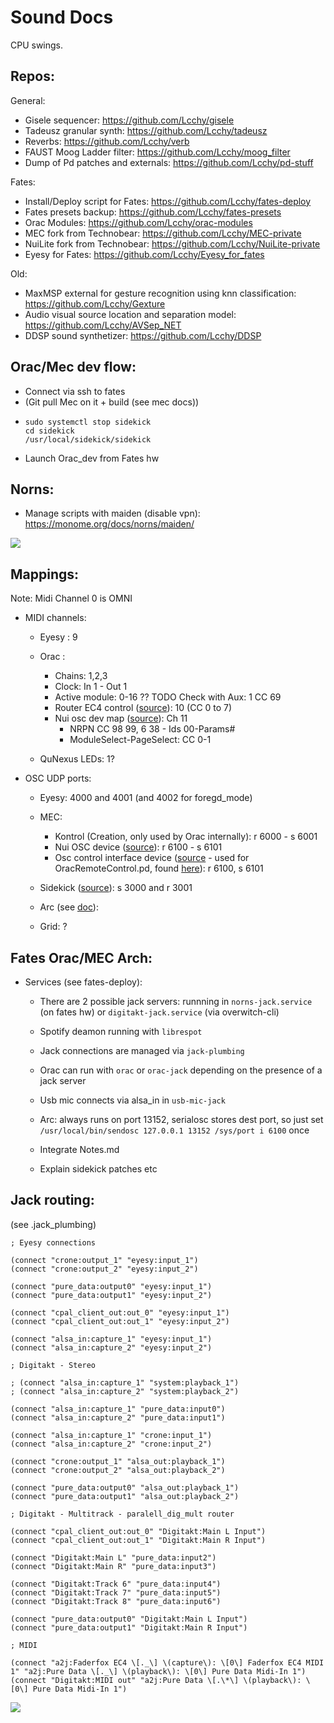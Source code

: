# Sound Docs

CPU swings.

## Repos:

General:

- Gisele sequencer: https://github.com/Lcchy/gisele
- Tadeusz granular synth: https://github.com/Lcchy/tadeusz
- Reverbs: https://github.com/Lcchy/verb
- FAUST Moog Ladder filter: https://github.com/Lcchy/moog_filter
- Dump of Pd patches and externals: https://github.com/Lcchy/pd-stuff

Fates:

- Install/Deploy script for Fates: https://github.com/Lcchy/fates-deploy
- Fates presets backup: https://github.com/Lcchy/fates-presets
- Orac Modules: https://github.com/Lcchy/orac-modules
- MEC fork from Technobear: https://github.com/Lcchy/MEC-private
- NuiLite fork from Technobear: https://github.com/Lcchy/NuiLite-private
- Eyesy for Fates: https://github.com/Lcchy/Eyesy_for_fates

Old:

- MaxMSP external for gesture recognition using knn classification: https://github.com/Lcchy/Gexture
- Audio visual source location and separation model: https://github.com/Lcchy/AVSep_NET
- DDSP sound synthetizer: https://github.com/Lcchy/DDSP

## Orac/Mec dev flow:

- Connect via ssh to fates
- (Git pull Mec on it + build (see mec docs))
- ```
  sudo systemctl stop sidekick
  cd sidekick
  /usr/local/sidekick/sidekick
  ```
- Launch Orac_dev from Fates hw

## Norns:

- Manage scripts with maiden (disable vpn): https://monome.org/docs/norns/maiden/

![](./norns_sound_arch.png)

## Mappings:

Note: Midi Channel 0 is OMNI

- MIDI channels:

  - Eyesy : 9
  - Orac :

    - Chains: 1,2,3
    - Clock: In 1 - Out 1
    - Active module: 0-16 ?? TODO Check with Aux: 1 CC 69
    - Router EC4 control ([source](https://github.com/Lcchy/orac-modules/blob/main/fates_usermodules/router/aapart/parallel_dig_mult/module.pd)): 10 (CC 0 to 7)
    - Nui osc dev map ([source](https://github.com/Lcchy/orac-modules/blob/main/fates_usermodules/router/aapart/parallel_dig_mult/module.pd)): Ch 11
      - NRPN CC 98 99, 6 38 - Ids 00-Params#
      - ModuleSelect-PageSelect: CC 0-1

  - QuNexus LEDs: 1?

- OSC UDP ports:

  - Eyesy: 4000 and 4001 (and 4002 for foregd_mode)
  - MEC:

    - Kontrol (Creation, only used by Orac internally): r 6000 - s 6001
    - Nui OSC device ([source](https://github.com/Lcchy/MEC-private/blob/d872dcad8c574281ecfb098f9e593040da49c1e1/mec-api/devices/mec_nui.cpp#L503)): r 6100 - s 6101
    - Osc control interface device ([source](https://github.com/Lcchy/MEC_private/blob/ec310f15ff9f2f111efe796854457c43dc72ac80/mec-api/devices/mec_oscdisplay.cpp#L1442) - used for OracRemoteControl.pd, found [here](https://github.com/Lcchy/pd-stuff)): r 6100, s 6101

  - Sidekick ([source](https://github.com/Lcchy/NuiLite-private)): s 3000 and r 3001
  - Arc (see [doc](https://monome.org/docs/serialosc/osc/)):
  - Grid: ?

## Fates Orac/MEC Arch:

- Services (see fates-deploy):

  - There are 2 possible jack servers: runnning in `norns-jack.service` (on fates hw) or `digitakt-jack.service` (via overwitch-cli)
  - Spotify deamon running with `librespot`
  - Jack connections are managed via `jack-plumbing`
  - Orac can run with `orac` or `orac-jack` depending on the presence of a jack server
  - Usb mic connects via alsa_in in `usb-mic-jack`

  - Arc: always runs on port 13152, serialosc stores dest port, so just set `/usr/local/bin/sendosc 127.0.0.1 13152 /sys/port i 6100` once
  - Integrate Notes.md
  - Explain sidekick patches etc

## Jack routing:

(see .jack_plumbing)

```
; Eyesy connections

(connect "crone:output_1" "eyesy:input_1")
(connect "crone:output_2" "eyesy:input_2")

(connect "pure_data:output0" "eyesy:input_1")
(connect "pure_data:output1" "eyesy:input_2")

(connect "cpal_client_out:out_0" "eyesy:input_1")
(connect "cpal_client_out:out_1" "eyesy:input_2")

(connect "alsa_in:capture_1" "eyesy:input_1")
(connect "alsa_in:capture_2" "eyesy:input_2")

; Digitakt - Stereo

; (connect "alsa_in:capture_1" "system:playback_1")
; (connect "alsa_in:capture_2" "system:playback_2")

(connect "alsa_in:capture_1" "pure_data:input0")
(connect "alsa_in:capture_2" "pure_data:input1")

(connect "alsa_in:capture_1" "crone:input_1")
(connect "alsa_in:capture_2" "crone:input_2")

(connect "crone:output_1" "alsa_out:playback_1")
(connect "crone:output_2" "alsa_out:playback_2")

(connect "pure_data:output0" "alsa_out:playback_1")
(connect "pure_data:output1" "alsa_out:playback_2")

; Digitakt - Multitrack - paralell_dig_mult router

(connect "cpal_client_out:out_0" "Digitakt:Main L Input")
(connect "cpal_client_out:out_1" "Digitakt:Main R Input")

(connect "Digitakt:Main L" "pure_data:input2")
(connect "Digitakt:Main R" "pure_data:input3")

(connect "Digitakt:Track 6" "pure_data:input4")
(connect "Digitakt:Track 7" "pure_data:input5")
(connect "Digitakt:Track 8" "pure_data:input6")

(connect "pure_data:output0" "Digitakt:Main L Input")
(connect "pure_data:output1" "Digitakt:Main R Input")

; MIDI

(connect "a2j:Faderfox EC4 \[._\] \(capture\): \[0\] Faderfox EC4 MIDI 1" "a2j:Pure Data \[._\] \(playback\): \[0\] Pure Data Midi-In 1")
(connect "Digitakt:MIDI out" "a2j:Pure Data \[.\*\] \(playback\): \[0\] Pure Data Midi-In 1")
```

![](fates_arch.svg)
